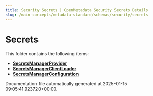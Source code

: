 ```yaml
---
title: Security Secrets | OpenMetadata Security Secrets Details
slug: /main-concepts/metadata-standard/schemas/security/secrets
---
```


# Secrets

This folder contains the following items:

- [**SecretsManagerProvider**](/main-concepts/metadata-standard/schemas/security/secrets/secretsmanagerprovider)
- [**SecretsManagerClientLoader**](/main-concepts/metadata-standard/schemas/security/secrets/secretsmanagerclientloader)
- [**SecretsManagerConfiguration**](/main-concepts/metadata-standard/schemas/security/secrets/secretsmanagerconfiguration)


Documentation file automatically generated at 2025-01-15 09:05:41.923720+00:00.
